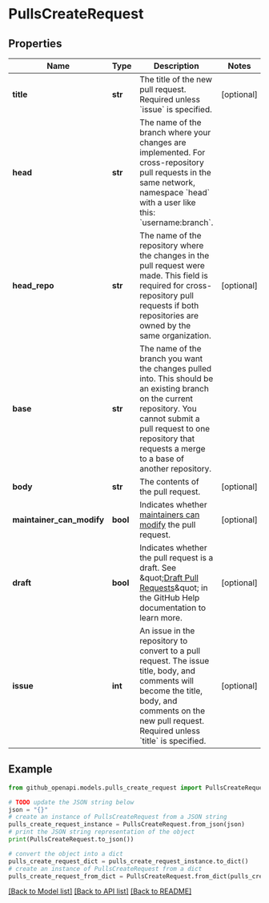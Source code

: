 # PullsCreateRequest


## Properties

Name | Type | Description | Notes
------------ | ------------- | ------------- | -------------
**title** | **str** | The title of the new pull request. Required unless &#x60;issue&#x60; is specified. | [optional] 
**head** | **str** | The name of the branch where your changes are implemented. For cross-repository pull requests in the same network, namespace &#x60;head&#x60; with a user like this: &#x60;username:branch&#x60;. | 
**head_repo** | **str** | The name of the repository where the changes in the pull request were made. This field is required for cross-repository pull requests if both repositories are owned by the same organization. | [optional] 
**base** | **str** | The name of the branch you want the changes pulled into. This should be an existing branch on the current repository. You cannot submit a pull request to one repository that requests a merge to a base of another repository. | 
**body** | **str** | The contents of the pull request. | [optional] 
**maintainer_can_modify** | **bool** | Indicates whether [maintainers can modify](https://docs.github.com/articles/allowing-changes-to-a-pull-request-branch-created-from-a-fork/) the pull request. | [optional] 
**draft** | **bool** | Indicates whether the pull request is a draft. See \&quot;[Draft Pull Requests](https://docs.github.com/articles/about-pull-requests#draft-pull-requests)\&quot; in the GitHub Help documentation to learn more. | [optional] 
**issue** | **int** | An issue in the repository to convert to a pull request. The issue title, body, and comments will become the title, body, and comments on the new pull request. Required unless &#x60;title&#x60; is specified. | [optional] 

## Example

```python
from github_openapi.models.pulls_create_request import PullsCreateRequest

# TODO update the JSON string below
json = "{}"
# create an instance of PullsCreateRequest from a JSON string
pulls_create_request_instance = PullsCreateRequest.from_json(json)
# print the JSON string representation of the object
print(PullsCreateRequest.to_json())

# convert the object into a dict
pulls_create_request_dict = pulls_create_request_instance.to_dict()
# create an instance of PullsCreateRequest from a dict
pulls_create_request_from_dict = PullsCreateRequest.from_dict(pulls_create_request_dict)
```
[[Back to Model list]](../README.md#documentation-for-models) [[Back to API list]](../README.md#documentation-for-api-endpoints) [[Back to README]](../README.md)


